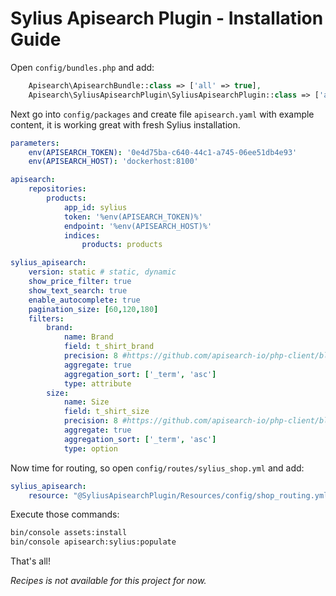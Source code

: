 # Sylius Apisearch Plugin - Installation Guide

Open `config/bundles.php` and add:

```php
    Apisearch\ApisearchBundle::class => ['all' => true],
    Apisearch\SyliusApisearchPlugin\SyliusApisearchPlugin::class => ['all' => true],
```

Next go into `config/packages` and create file `apisearch.yaml` with example content, it is working great with fresh Sylius installation.

```yaml
parameters:
    env(APISEARCH_TOKEN): '0e4d75ba-c640-44c1-a745-06ee51db4e93'
    env(APISEARCH_HOST): 'dockerhost:8100'

apisearch:
    repositories:
        products:
            app_id: sylius
            token: '%env(APISEARCH_TOKEN)%'
            endpoint: '%env(APISEARCH_HOST)%'
            indices:
                products: products

sylius_apisearch:
    version: static # static, dynamic
    show_price_filter: true
    show_text_search: true
    enable_autocomplete: true
    pagination_size: [60,120,180]
    filters:
        brand:
            name: Brand
            field: t_shirt_brand
            precision: 8 #https://github.com/apisearch-io/php-client/blob/13179cac60cde59ebb84b83d8ea0d95cb35b6e70/Query/Filter.php#L44
            aggregate: true
            aggregation_sort: ['_term', 'asc']
            type: attribute
        size:
            name: Size
            field: t_shirt_size
            precision: 8 #https://github.com/apisearch-io/php-client/blob/13179cac60cde59ebb84b83d8ea0d95cb35b6e70/Query/Filter.php#L44
            aggregate: true
            aggregation_sort: ['_term', 'asc']
            type: option

```

Now time for routing, so open `config/routes/sylius_shop.yml` and add:

```yaml
sylius_apisearch:
    resource: "@SyliusApisearchPlugin/Resources/config/shop_routing.yml"
```

Execute those commands:

```bash
bin/console assets:install
bin/console apisearch:sylius:populate
```

That's all!

*Recipes is not available for this project for now.*



